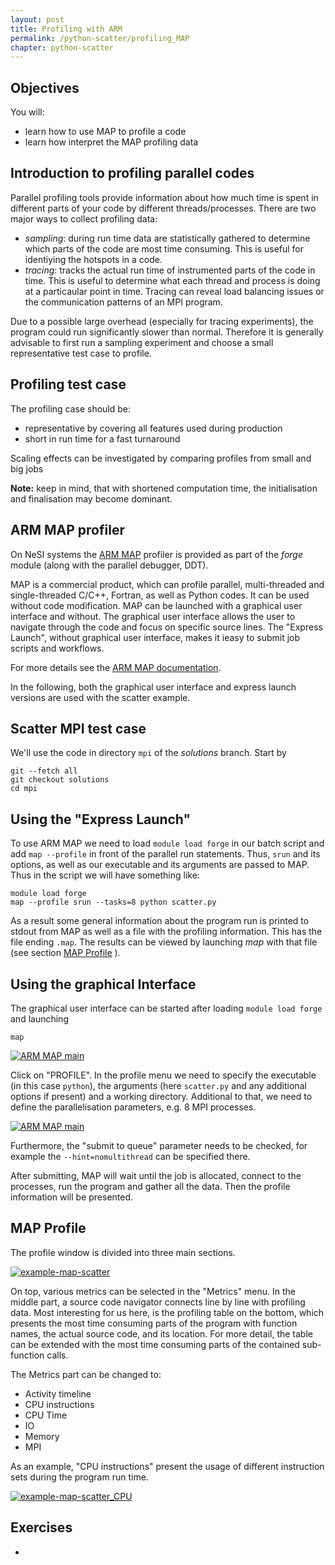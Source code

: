 ```yaml
---
layout: post
title: Profiling with ARM 
permalink: /python-scatter/profiling_MAP
chapter: python-scatter
---
```


## Objectives

You will:

* learn how to use MAP to profile a code
* learn how interpret the MAP profiling data

## Introduction to profiling parallel codes

Parallel profiling tools provide information about how much time is spent in different parts of your code by different threads/processes.
There are two major ways to collect profiling data: 
 * *sampling*: during run time data are statistically gathered to determine which parts of the code are most time consuming. This is useful for identiying the hotspots in a code.
 * *tracing*: tracks the actual run time of instrumented parts of the code in time. This is useful to determine what each thread and process is doing at a particaular point in time. Tracing can reveal load balancing issues or the communication patterns of an MPI program. 

Due to a possible large overhead (especially for tracing experiments), the program could run significantly slower than normal. Therefore it is generally advisable to first run a sampling experiment and choose a small representative test case to profile.

## Profiling test case

The profiling case should be:
* representative by covering all features used during production
* short in run time for a fast turnaround

Scaling effects can be investigated by comparing profiles from small and big jobs

**Note:** keep in mind, that with shortened computation time, the initialisation and finalisation may become dominant.


## ARM MAP profiler

On NeSI systems the [ARM MAP](https://www.arm.com/products/development-tools/server-and-hpc/forge/map) profiler is provided as part of the *forge* module (along with the parallel debugger, DDT).

MAP is a commercial product, which can profile parallel, multi-threaded and single-threaded C/C++, Fortran, as well as Python codes. It can be used without code modification.
MAP can be launched with a graphical user interface and without. The graphical user interface allows the user to navigate through the code and focus on specific source lines. The "Express Launch", without graphical user interface, makes it ieasy to submit job scripts and workflows.

For more details see the [ARM MAP documentation](https://developer.arm.com/docs/101136/latest/map).

In the following, both the graphical user interface and express launch versions are used with the scatter example.

## Scatter MPI test case

We'll use the code in directory `mpi` of the *solutions* branch. Start by

```
git --fetch all
git checkout solutions
cd mpi
```

## Using the "Express Launch"

To use ARM MAP we need to load `module load forge` in our batch script and add `map --profile` in front of the parallel run statements. Thus, `srun` and its options, as well as our executable and its arguments are passed to MAP.
Thus in the script we will have something like:

```
module load forge
map --profile srun --tasks=8 python scatter.py
```

As a result some general information about the program run is printed to stdout from MAP as well as a file with the profiling information. This has the file ending `.map`. The results can be viewed by launching *map* with that file (see section [MAP Profile](#map-profile) ).

## Using the graphical Interface

The graphical user interface can be started after loading `module load forge` and launching
```
map
```

[![ARM MAP main](images/ARM_MAP_main.png)](images/ARM_MAP_main.png)

Click on "PROFILE". In the profile menu we need to specify the executable (in this case `python`), the arguments (here `scatter.py` and any additional options if present) and a working directory. Additional to that, we need to define the parallelisation parameters, e.g. 8 MPI processes.

[![ARM MAP main](images/ARM_MAP_run.png)](images/ARM_MAP_run.png)

Furthermore, the "submit to queue" parameter needs to be checked, for example the `--hint=nomultithread` can be specified there.

After submitting, MAP will wait until the job is allocated, connect to the processes, run the program and gather all the data. Then the profile information will be presented.

## MAP Profile

The profile window is divided into three main sections.

[![example-map-scatter](images/ARM_MAP_scatter_mpi.png)](images/ARM_MAP_scatter_mpi.png)

On top, various metrics can be selected in the "Metrics" menu.
In the middle part, a source code navigator connects line by line with profiling data.
Most interesting for us here, is the profiling table on the bottom, which presents the most time consuming parts of the program with function names, the actual source code, and its location.
For more detail, the table can be extended with the most time consuming parts of the contained sub-function calls.

The Metrics part can be changed to:
* Activity timeline
* CPU instructions
* CPU Time
* IO
* Memory
* MPI

As an example, "CPU instructions" present the usage of different instruction sets during the program run time.

[![example-map-scatter_CPU](images/ARM_MAP_scatter_mpi_CPU.png)](images/ARM_MAP_scatter_mpi_CPU.png)

## Exercises

 * 